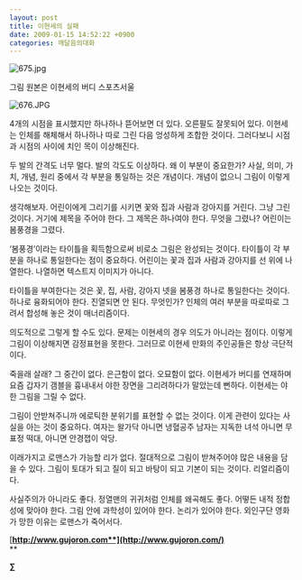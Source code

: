 ```yaml
---
layout: post
title: 이현세의 실패
date: 2009-01-15 14:52:22 +0900
categories: 깨달음의대화
---
```

<IMG alt=675.jpg src="assets/attach/images/198/727/010/675.jpg" >  
  
그림 원본은 이현세의 버디 스포츠서울  
  
<IMG alt=676.JPG src="assets/attach/images/198/727/010/676.JPG" >  
  





  


4개의 시점을 표시했지만 하나하나 뜯어보면 더 있다. 오른팔도 잘못되어 있다. 이현세는 인체를 해체해서 하나하나 따로 그린 다음 엉성하게 조합한 것이다. 그러다보니 시점과 시점의 사이에 치인 목이 이상해진다. 

두 발의 간격도 너무 멀다. 발의 각도도 이상하다. 왜 이 부분이 중요한가? 사실, 의미, 가치, 개념, 원리 중에서 각 부분을 통일하는 것은 개념이다. 개념이 없으니 그림이 이렇게 나오는 것이다.

생각해보자. 어린이에게 그리기를 시키면 꽃와 집과 사람과 강아지를 거린다. 그냥 그린 것이다. 거기에 제목을 주어야 한다. 그 제목은 하나여야 한다. 무엇을 그렸나? 어린이는 봄풍경을 그렸다.

‘봄풍경’이라는 타이틀을 획득함으로써 비로소 그림은 완성되는 것이다. 타이틀이 각 부분을 하나로 통일한다는 점이 중요하다. 어린이는 꽃과 집과 사람과 강아지를 선 위에 나열한다. 나열하면 텍스트지 이미지가 아니다.

타이틀을 부여한다는 것은 꽃, 집, 사람, 강아지 넷을 봄풍경 하나로 통일한다는 것이다. 하나로 융화되어야 한다. 진열되면 안 된다. 무엇인가? 인체의 여러 부분을 따로따로 그려서 합성해 놓은 것이 매너리즘이다. 

의도적으로 그렇게 할 수도 있다. 문제는 이현세의 경우 의도가 아니라는 점이다. 이렇게 그림이 이상해지면 감정표현을 못한다. 그러므로 이현세 만화의 주인공들은 항상 극단적이다. 

죽을래 살래? 그 중간이 없다. 은근함이 없다. 오묘함이 없다. 이현세가 버디를 연재하며 요즘 갑자기 갬블을 흉내내서 야한 장면을 그리려하다가 말았는데 뻔하다. 이현세는 야한 그림을 그릴 수 없다.

그림이 안받쳐주니까 에로틱한 분위기를 표현할 수 없는 것이다. 이게 관련이 있다는 사실을 아는 것이 중요하다. 여자는 왈가닥 아니면 냉혈공주 남자는 지독한 녀석 아니면 무표정 떡대, 아니면 안경잽이 악당.

이래가지고 로맨스가 가능할 리가 없다. 절대적으로 그림이 받쳐주어야 많은 내용을 담을 수 있다. 그림이 토대가 되고 질이 되고 바탕이 되고 기본이 되는 것이다. 리얼리즘이다. 

사실주의가 아니라도 좋다. 정열맨의 귀귀처럼 인체를 왜곡해도 좋다. 어떻든 내적 정합성에 맞아야 한다. 그림 안에 과학성이 있어야 한다. 논리가 있어야 한다. 외인구단 영화가 망한 이유는 로맨스가 죽어서다.

  

  


[**http://www.gujoron.com**](http://www.gujoron.com/)**  
** 

**∑**
